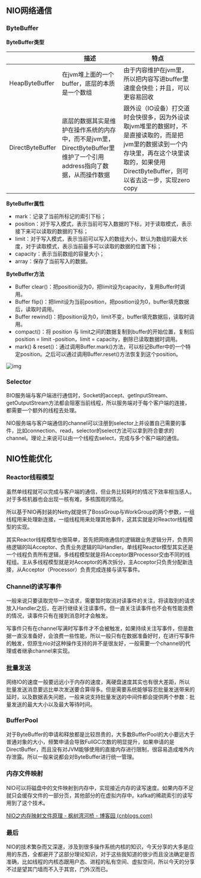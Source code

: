 ## NIO网络通信

### ByteBuffer

**ByteBuffer类型**

|                  | 描述                                                         | 特点                                                         |
| ---------------- | ------------------------------------------------------------ | ------------------------------------------------------------ |
| HeapByteBuffer   | 在jvm堆上面的一个buffer，底层的本质是一个数组                | 由于内容维护在jvm里，所以把内容写进buffer里速度会快些；并且，可以更容易回收 |
| DirectByteBuffer | 底层的数据其实是维护在操作系统的内存中，而不是jvm里，DirectByteBuffer里维护了一个引用address指向了数据，从而操作数据 | 跟外设（IO设备）打交道时会快很多，因为外设读取jvm堆里的数据时，不是直接读取的，而是把jvm里的数据读到一个内存块里，再在这个块里读取的，如果使用DirectByteBuffer，则可以省去这一步，实现zero copy |

**ByteBuffer属性**

- mark：记录了当前所标记的索引下标；
- position：对于写入模式，表示当前可写入数据的下标，对于读取模式，表示接下来可以读取的数据的下标；
- limit：对于写入模式，表示当前可以写入的数组大小，默认为数组的最大长度，对于读取模式，表示当前最多可以读取的数据的位置下标；
- capacity：表示当前数组的容量大小；
- array：保存了当前写入的数据。

**ByteBuffer方法**

- Buffer clear()：把position设为0，把limit设为capacity，复用Buffer时调用。
- Buffer flip()：把limit设为当前position，把position设为0，buffer填充数据后，读取时调用。
- Buffer rewind()：把position设为0，limit不变，buffer填充数据后，读取时调用。
- compact()：将 position 与 limit之间的数据复制到buffer的开始位置，复制后 position = limit -position，limit = capacity，删除已读取数据时调用。
- mark() & reset()：通过调用Buffer.mark()方法，可以标记Buffer中的一个特定position。之后可以通过调用Buffer.reset()方法恢复到这个position。

![img](C:\tools\workspace\nio-mq\readme\910.png)

### Selector

BIO服务端与客户端进行通信时，Socket的accept、getInputStream、getOutputStream方法都会阻塞当前线程，所以服务端对于每个客户端的连接，都需要一个额外的线程去处理。

NIO服务端与客户端通信的channel可以注册到selector上并设置自己需要的事件，比如connection、read，selector的select方法可以拿到符合要求的channel。理论上来说可以由一个线程去select，完成与多个客户端的通信。

## NIO性能优化

### Reactor线程模型

虽然单线程就可以完成与客户端的通信，但业务比较耗时的情况下效率相当感人。对于多核机器也会出现一核有难，多核围观的情况。

所以基于NIO再封装的Netty就提供了BossGroup与WorkGroup的两个参数，一组线程用来处理新连接，一组线程用来处理其他事件，这其实就是对Reactor线程模型的实现。

其实Reactor线程模型也很简单，首先把网络通信的逻辑跟业务逻辑分开，负责网络逻辑的叫Acceptor、负责业务逻辑的叫Handler。单线程Reactor模型其实还是一个线程负责所有逻辑，多线程模型就是将Acceptor跟Processor交由不同的线程组。主从多线程模型就是对Acceptor的再次拆分，主Acceptor只负责分配新连接，从Acceptor（Processor）负责完成连接与读写事件。

### Channel的读写事件

一般来说只要读取完毕一次请求，需要暂时取消对读事件的关注，将读取到的请求放入Handler之后，在进行继续关注读事件。但一直关注读事件也不会有性能浪费的情况，读事件只有在接到消息时才会触发。

写事件只有在channel写满时写事件才不会被触发，如果持续关注写事件，但是数据一直没准备好，会浪费一些性能，所以一般只有在数据准备好时，在进行写事件的触发，但原生nio对这种操作支持的并不是很友好，一般需要一个channel的代理或者继承channel来实现。

### 批量发送

网络IO的速度一般要远远小于内存的速度，离硬盘速度其实也有很大差距，所以批量发送消息要远比单次发送要合算得多。但是需要系统能够容忍批量发送带来的延时，以及数据丢失问题，一般来说支持批量发送的中间件都会提供两个参数：批量发送的最大大小以及最大等待时间。

### BufferPool

对于ByteBuffer的申请和释放都是比较昂贵的，大多数BufferPool的大小要远大于普通对象的大小，频繁申请会导致FullGC次数的明显提升，如果申请的是DirectBuffer，而且没有对JVM能够使用的直接内存进行限制，很容易造成堆外内存泄露。所以一般来说都会对ByteBuffer进行统一管理。

### 内存文件映射

NIO可以将磁盘中的文件映射到内存中，实现接近内存的读写速度。如果内存不足就只会缓存文件的一部分页，其他部分的在虚拟内存中。kafka的稀疏索引的读写用到了这个技术。

[NIO之内存映射文件原理 - 枫树湾河桥 - 博客园 (cnblogs.com)](https://www.cnblogs.com/fswhq/p/12141574.html)

### 最后

NIO的技术繁杂而又深邃，涉及到很多操作系统内核的知识，今天分享的大多是应用的东西，全都避开了这部分理论知识，对于这些我知道的很少而且没法确定是否准确，比如线程的内核态跟用户态、进程的私有空间、虚拟空间，所以今天的分享不过是望其门墙而不入于其宫，门外汉而已。
